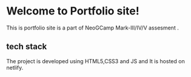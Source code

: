 # Welcome to Portfolio site!

This is portfolio site is a part of NeoGCamp Mark-III/IV/V assesment .


## tech stack

The project is developed using HTML5,CSS3 and JS and It is hosted on netlify.
